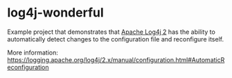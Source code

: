 log4j-wonderful
===============

Example project that demonstrates that [Apache Log4j 2](https://logging.apache.org/log4j/2.x/) has the ability to automatically detect changes to the configuration file and reconfigure itself.

More information: <https://logging.apache.org/log4j/2.x/manual/configuration.html#AutomaticReconfiguration>
